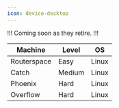 ```yaml
---
icon: device-desktop
---
```

!!!
Coming soon as they retire.
!!!

| Machine | Level | OS |
| --- | --- | --- |
| Routerspace | Easy | Linux |
| Catch | Medium | Linux |
| Phoenix | Hard | Linux |
| Overflow | Hard | Linux |